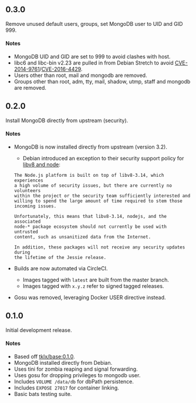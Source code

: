 ## 0.3.0

Remove unused default users, groups, set MongoDB user to UID and GID 999.

#### Notes

- MongoDB UID and GID are set to 999 to avoid clashes with host.
- libc6 and libc-bin v2.23 are pulled in from Debian Stretch to avoid [CVE-2014-9761](https://web.nvd.nist.gov/view/vuln/detail?vulnId=CVE-2014-9761)/[CVE-2016-4429](https://web.nvd.nist.gov/view/vuln/detail?vulnId=CVE-2016-4429).
- Users other than root, mail and mongodb are removed.
- Groups other than root, adm, tty, mail, shadow, utmp, staff and mongodb are removed.

## 0.2.0

Install MongoDB directly from upstream (security).

#### Notes

- MongoDB is now installed directly from upstream (version 3.2).

    - Debian introduced an exception to their security support policy
      for [libv8 and node](https://www.debian.org/releases/stable/amd64/release-notes/ch-information.en.html#libv8):

    ```
    The Node.js platform is built on top of libv8-3.14, which experiences
    a high volume of security issues, but there are currently no volunteers
    within the project or the security team sufficiently interested and
    willing to spend the large amount of time required to stem those
    incoming issues.

    Unfortunately, this means that libv8-3.14, nodejs, and the associated
    node-* package ecosystem should not currently be used with untrusted
    content, such as unsanitized data from the Internet.

    In addition, these packages will not receive any security updates during
    the lifetime of the Jessie release.
    ```

- Builds are now automated via CircleCI.

    - Images tagged with ``latest`` are built from the master branch.
    - Images tagged with ``x.y.z`` refer to signed tagged releases.

- Gosu was removed, leveraging Docker USER directive instead.

## 0.1.0

Initial development release.

#### Notes

- Based off [tklx/base:0.1.0](https://github.com/tklx/base/releases/tag/0.1.0).
- MongoDB installed directly from Debian.
- Uses tini for zombia reaping and signal forwarding.
- Uses gosu for dropping privileges to mongodb user.
- Includes ``VOLUME /data/db`` for dbPath persistence.
- Includes ``EXPOSE 27017`` for container linking.
- Basic bats testing suite.

